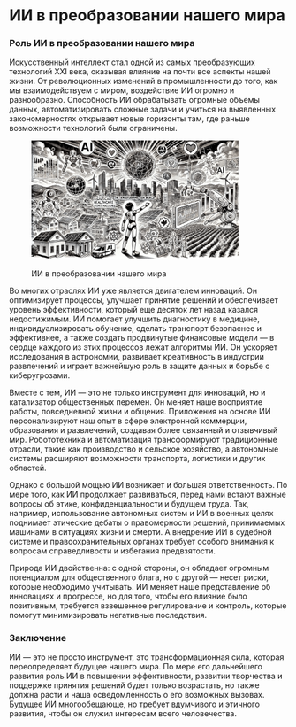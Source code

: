 # ИИ в преобразовании нашего мира

### Роль ИИ в преобразовании нашего мира

Искусственный интеллект стал одной из самых преобразующих технологий XXI века, оказывая влияние на почти все аспекты нашей жизни. От революционных изменений в промышленности до того, как мы взаимодействуем с миром, воздействие ИИ огромно и разнообразно. Способность ИИ обрабатывать огромные объемы данных, автоматизировать сложные задачи и учиться на выявленных закономерностях открывает новые горизонты там, где раньше возможности технологий были ограничены.

<div align="left"><figure><img src="../../../.gitbook/assets/ai-in-transforming-world-min (1).png" alt="" width="375"><figcaption><p>ИИ в преобразовании нашего мира</p></figcaption></figure></div>

Во многих отраслях ИИ уже является двигателем инноваций. Он оптимизирует процессы, улучшает принятие решений и обеспечивает уровень эффективности, который еще десяток лет назад казался недостижимым. ИИ помогает улучшить диагностику в медицине, индивидуализировать обучение, сделать транспорт безопаснее и эффективнее, а также создать продвинутые финансовые модели — в сердце каждого из этих процессов лежат алгоритмы ИИ. Он ускоряет исследования в астрономии, развивает креативность в индустрии развлечений и играет важнейшую роль в защите данных и борьбе с киберугрозами.

Вместе с тем, ИИ — это не только инструмент для инноваций, но и катализатор общественных перемен. Он меняет наше восприятие работы, повседневной жизни и общения. Приложения на основе ИИ персонализируют наш опыт в сфере электронной коммерции, образования и развлечений, создавая более связанный и отзывчивый мир. Робототехника и автоматизация трансформируют традиционные отрасли, такие как производство и сельское хозяйство, а автономные системы расширяют возможности транспорта, логистики и других областей.

Однако с большой мощью ИИ возникает и большая ответственность. По мере того, как ИИ продолжает развиваться, перед нами встают важные вопросы об этике, конфиденциальности и будущем труда. Так, например, использование автономных систем и ИИ в военных целях поднимает этические дебаты о правомерности решений, принимаемых машинами в ситуациях жизни и смерти. А внедрение ИИ в судебной системе и правоохранительных органах требует особого внимания к вопросам справедливости и избегания предвзятости.

Природа ИИ двойственна: с одной стороны, он обладает огромным потенциалом для общественного блага, но с другой — несет риски, которые необходимо учитывать. ИИ меняет наше представление об инновациях и прогрессе, но для того, чтобы его влияние было позитивным, требуется взвешенное регулирование и контроль, которые помогут минимизировать негативные последствия.

### Заключение

ИИ — это не просто инструмент, это трансформационная сила, которая переопределяет будущее нашего мира. По мере его дальнейшего развития роль ИИ в повышении эффективности, развитии творчества и поддержке принятия решений будет только возрастать, но также должна расти и наша осведомленность о его возможных вызовах. Будущее ИИ многообещающе, но требует вдумчивого и этичного развития, чтобы он служил интересам всего человечества.
